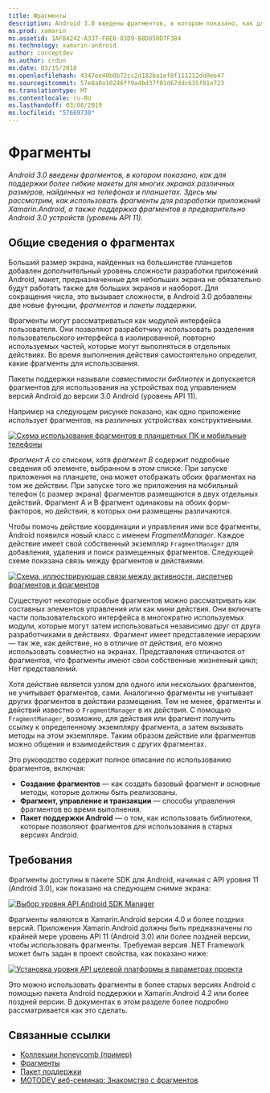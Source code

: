 ```yaml
---
title: Фрагменты
description: Android 3.0 введены фрагментов, в котором показано, как для поддержки более гибкие макеты для многих экранах различных размеров, найденных на телефонах и планшетах. Здесь мы рассмотрим, как использовать фрагменты для разработки приложений Xamarin.Android, а также поддержка фрагментов в предварительно Android 3.0 устройств (уровень API 11).
ms.prod: xamarin
ms.assetid: 1AFB4242-A337-F8E0-83D9-B8D850D7F384
ms.technology: xamarin-android
author: conceptdev
ms.author: crdun
ms.date: 03/15/2018
ms.openlocfilehash: 4347ee40b0b72cc2d182ba1ef8f111212dd0ee47
ms.sourcegitcommit: 57e8a0a10246ff9a4bd37f01d67ddc635f81e723
ms.translationtype: MT
ms.contentlocale: ru-RU
ms.lasthandoff: 03/08/2019
ms.locfileid: "57669730"
---
```

# <a name="fragments"></a>Фрагменты

_Android 3.0 введены фрагментов, в котором показано, как для поддержки более гибкие макеты для многих экранах различных размеров, найденных на телефонах и планшетах. Здесь мы рассмотрим, как использовать фрагменты для разработки приложений Xamarin.Android, а также поддержка фрагментов в предварительно Android 3.0 устройств (уровень API 11)._

## <a name="fragments-overview"></a>Общие сведения о фрагментах

Больший размер экрана, найденных на большинстве планшетов добавлен дополнительный уровень сложности разработки приложений Android, макет, предназначенные для небольших экрана не обязательно будут работать также для больших экранов и наоборот. Для сокращения числа, это вызывает сложности, в Android 3.0 добавлены две новые функции, *фрагментов* и *пакеты поддержки*.

Фрагменты могут рассматриваться как модулей интерфейса пользователя. Они позволяют разработчику использовать разделения пользовательского интерфейса в изолированной, повторно используемых частей, которые могут выполняться в отдельных действиях. Во время выполнения действия самостоятельно определит, какие фрагменты для использования.

Пакеты поддержки называли *совместимости библиотек* и допускается фрагментов для использования на устройствах под управлением версий Android до версии 3.0 Android (уровень API 11).

Например на следующем рисунке показано, как одно приложение использует фрагментов, на различных устройствах конструктивными.

[![Схема использования фрагментов в планшетных ПК и мобильные телефоны](images/00.png)](images/00.png#lightbox)

*Фрагмент A* со списком, хотя *фрагмент B* содержит подробные сведения об элементе, выбранном в этом списке. При запуске приложения на планшете, она может отображать обоих фрагментах на том же действии. При запуске того же приложения на мобильный телефон (с размер экрана) фрагментов размещаются в двух отдельных действий. Фрагмент A и B фрагмент одинаковы на обоих форм-факторов, но действия, в которых они размещены различаются.

Чтобы помочь действие координации и управления ими все фрагменты, Android появился новый класс с именем *FragmentManager*. Каждое действие имеет свой собственный экземпляр `FragmentManager` для добавления, удаления и поиск размещенных фрагментов. Следующей схеме показана связь между фрагментов и действиями.

[![Схема, иллюстрирующая связи между активности, диспетчер фрагментов и фрагментов](images/01.png)](images/01.png#lightbox)

Существуют некоторые особые фрагментов можно рассматривать как составных элементов управления или как мини действия. Они включать части пользовательского интерфейса в многократно используемых модули, которые могут затем использоваться независимо друг от друга разработчиками в действиях. Фрагмент имеет представление иерархии — так же, как действие, но в отличие от действия, его можно использовать совместно на экранах. Представления отличаются от фрагментов, что фрагменты имеют свои собственные жизненный цикл; Нет представлений.

Хотя действие является узлом для одного или нескольких фрагментов, не учитывает фрагментов, сами. Аналогично фрагменты не учитывает других фрагментов в действии размещения. Тем не менее, фрагменты и действий известно о `FragmentManager` в их действия. С помощью `FragmentManager`, возможно, для действия или фрагмент получить ссылку к определенному экземпляру фрагмента, а затем вызывать методы на этом экземпляре. Таким образом действие или фрагментов можно общения и взаимодействия с других фрагментах.

Это руководство содержит полное описание по использованию фрагментов, включая:

-   **Создание фрагментов** — как создать базовый фрагмент и основные методы, которые должны быть реализованы.
-   **Фрагмент, управление и транзакции** — способы управления фрагментов во время выполнения.
-   **Пакет поддержки Android** — о том, как использовать библиотеки, которые позволяют фрагментов для использования в старых версиях Android.


## <a name="requirements"></a>Требования

Фрагменты доступны в пакете SDK для Android, начиная с API уровня 11 (Android 3.0), как показано на следующем снимке экрана:

[![Выбор уровня API Android SDK Manager](images/02.png)](images/02.png#lightbox)

Фрагменты являются в Xamarin.Android версии 4.0 и более поздних версий. Приложения Xamarin.Android должны быть предназначены по крайней мере уровень API 11 (Android 3.0) или более поздней версии, чтобы использовать фрагменты. Требуемая версия .NET Framework может быть задан в проект свойства, как показано ниже:

[![Установка уровня API целевой платформы в параметрах проекта](images/03-sml.png)](images/03.png#lightbox)

Это можно использовать фрагменты в более старых версиях Android с помощью пакета Android поддержки и Xamarin.Android 4.2 или более поздней версии. В документах в этом разделе более подробно рассматривается как это сделать.


## <a name="related-links"></a>Связанные ссылки

- [Коллекции honeycomb (пример)](https://developer.xamarin.com/samples/monodroid/HoneycombGallery)
- [Фрагменты](https://developer.android.com/guide/topics/fundamentals/fragments.html)
- [Пакет поддержки](https://developer.android.com/sdk/compatibility-library.html)
- [MOTODEV веб-семинар: Знакомство с фрагментов](http://motodev.adobeconnect.com/p9h1aqk3ttn/)
